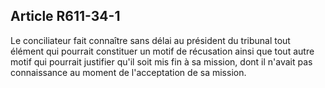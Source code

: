 Article R611-34-1
----
Le conciliateur fait connaître sans délai au président du tribunal tout élément
qui pourrait constituer un motif de récusation ainsi que tout autre motif qui
pourrait justifier qu'il soit mis fin à sa mission, dont il n'avait pas
connaissance au moment de l'acceptation de sa mission.
